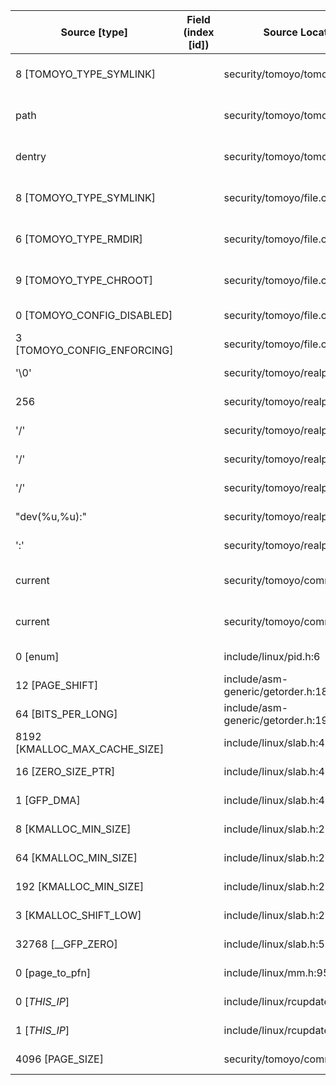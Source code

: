 | Source  [type]                | Field (index [id]) | Source Location                   | Label at Source             |
|-------------------------------|--------------------|-----------------------------------|-----------------------------|
| 8 [TOMOYO_TYPE_SYMLINK]       |                    | security/tomoyo/tomoyo.c:223      | operation, static, mediator | 
| path                          |                    | security/tomoyo/tomoyo.c:219      | object, dynamic, input      |
| dentry                        |                    | security/tomoyo/tomoyo.c:219      | object, dynamic, input      |
| 8 [TOMOYO_TYPE_SYMLINK]       |                    | security/tomoyo/file.c:812        | operation, static, mediator |
| 6 [TOMOYO_TYPE_RMDIR]         |                    | security/tomoyo/file.c:808        | operation, static, mediator |
| 9 [TOMOYO_TYPE_CHROOT]        |                    | security/tomoyo/file.c:809        | operation, static, mediator |
| 0 [TOMOYO_CONFIG_DISABLED]    |                    | security/tomoyo/file.c:798        | all, static, mediator       |
| 3 [TOMOYO_CONFIG_ENFORCING]   |                    | security/tomoyo/file.c:800        | all, static, mediator       |
| '\0'                          |                    | security/tomoyo/realpath.c:269    | all, static, mediator       |
| 256                           |                    | security/tomoyo/realpath.c:125    | all, static, mediator       |
| '/'                           |                    | security/tomoyo/realpath.c:158    | all, static, mediator       |
| '/'                           |                    | security/tomoyo/realpath.c:127    | all, static, mediator       |
| '/'                           |                    | security/tomoyo/realpath.c:130    | all, static, mediator       |
| "dev(%u,%u):"                 |                    | security/tomoyo/realpath.c:185    | all, static, mediator       |
| ':'                           |                    | security/tomoyo/realpath.c:203    | all, static, mediator       |
| current                       |                    | security/tomoyo/common.h:1139     | subject, dynamic, external  |
| current                       |                    | security/tomoyo/common.h:1124     | subject, dynamic, external  |
| 0 [enum]                      |                    | include/linux/pid.h:6             | all, static, external       |
| 12 [PAGE_SHIFT]               |                    | include/asm-generic/getorder.h:18 | all, static, external       |
| 64 [BITS_PER_LONG]            |                    | include/asm-generic/getorder.h:19 | all, static, external       |
| 8192 [KMALLOC_MAX_CACHE_SIZE] |                    | include/linux/slab.h:415          | all, static, external       |
| 16 [ZERO_SIZE_PTR]            |                    | include/linux/slab.h:422          | all, static, external       |
| 1 [GFP_DMA]                   |                    | include/linux/slab.h:418          | all, static, external       |
| 8 [KMALLOC_MIN_SIZE]          |                    | include/linux/slab.h:252          | all, static, external       |
| 64 [KMALLOC_MIN_SIZE]         |                    | include/linux/slab.h:255          | all, static, external       |
| 192 [KMALLOC_MIN_SIZE]        |                    | include/linux/slab.h:257          | all, static, external       |
| 3 [KMALLOC_SHIFT_LOW]         |                    | include/linux/slab.h:253          | all, static, external       |
| 32768 [__GFP_ZERO]            |                    | include/linux/slab.h:578          | all, static, external       |
| 0 [page_to_pfn]               |                    | include/linux/mm.h:951            | all, static, external       |
| 0 [_THIS_IP_]                 |                    | include/linux/rcupdate.h:418      | all, static, external       |
| 1 [_THIS_IP_]                 |                    | include/linux/rcupdate.h:423      | all, static, external       |
| 4096 [PAGE_SIZE]              |                    | security/tomoyo/common.h:1306     | all, static, external       |